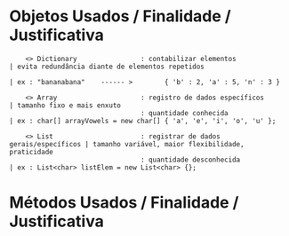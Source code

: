# Objetos Usados / Finalidade / Justificativa

        <> Dictionary                : contabilizar elementos                | evita redundância diante de elementos repetidos
                                                                             | ex : "bananabana"    ------ >        { 'b' : 2, 'a' : 5, 'n' : 3 } 
                                                                            
        <> Array                     : registro de dados específicos         | tamanho fixo e mais enxuto 
                                     : quantidade conhecida                  | ex : char[] arrayVowels = new char[] { 'a', 'e', 'i', 'o', 'u' };
                                                                             
        <> List                      : registrar de dados gerais/específicos | tamanho variável, maior flexibilidade, praticidade
                                     : quantidade desconhecida               | ex : List<char> listElem = new List<char> {};
                                     
# Métodos Usados / Finalidade / Justificativa
